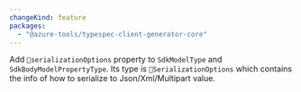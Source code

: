 ```yaml
---
changeKind: feature
packages:
  - "@azure-tools/typespec-client-generator-core"
---
```


Add `serializationOptions` property to `SdkModelType` and `SdkBodyModelPropertyType`. Its type is `SerializationOptions` which contains the info of how to serialize to Json/Xml/Multipart value.
